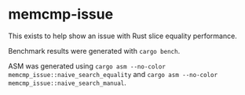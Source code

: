 # memcmp-issue
This exists to help show an issue with Rust slice equality performance.

Benchmark results were generated with `cargo bench`.

ASM was generated using `cargo asm --no-color memcmp_issue::naive_search_equality` and `cargo asm --no-color memcmp_issue::naive_search_manual`.
